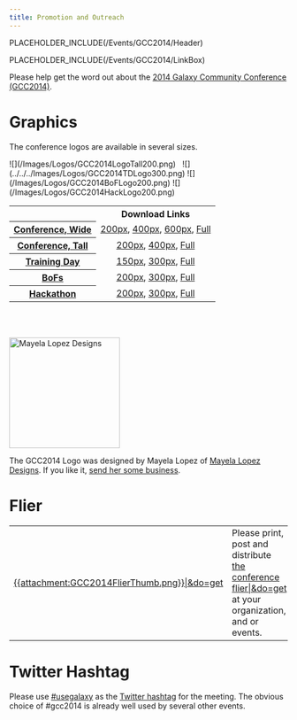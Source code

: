 ```yaml
---
title: Promotion and Outreach
---
```

PLACEHOLDER_INCLUDE(/Events/GCC2014/Header)

PLACEHOLDER_INCLUDE(/Events/GCC2014/LinkBox)



Please help get the word out about the [2014 Galaxy Community Conference (GCC2014)](../). 

# Graphics

The conference logos are available in several sizes.

<div class='left center'>![](/Images/Logos/GCC2014LogoTall200.png) &nbsp; ![](../../../Images/Logos/GCC2014TDLogo300.png)
![](/Images/Logos/GCC2014BoFLogo200.png)
![](/Images/Logos/GCC2014HackLogo200.png)
</div>

<table>
  <tr>
    <td style=" border: none;"> </td>
    <th> Download Links </th>
  </tr>
  <tr>
    <th> <a href='../Program'>Conference, Wide</a> </th>
    <td style=" text-align: center;"> <a href='PLACEHOLDER_ATTACHMENT_URLImages/Logos/GCC2014LogoWide200.png'>200px</a>, <a href='PLACEHOLDER_ATTACHMENT_URLImages/Logos/GCC2014LogoWide400.png'>400px</a>, <a href='PLACEHOLDER_ATTACHMENT_URLImages/Logos/GCC2014LogoWide600.png'>600px</a>, <a href='PLACEHOLDER_ATTACHMENT_URLImages/Logos/GCC2014LogoWideBig.png'>Full</a> </td>
  </tr>
  <tr>
    <th> <a href='../Program'>Conference, Tall</a> </th>
    <td style=" text-align: center;"> <a href='PLACEHOLDER_ATTACHMENT_URLImages/Logos/GCC2014LogoTall200.png'>200px</a>, <a href='PLACEHOLDER_ATTACHMENT_URLImages/Logos/GCC2014LogoTall400.png'>400px</a>, <a href='PLACEHOLDER_ATTACHMENT_URLImages/Logos/GCC2014LogoWideBig.png'>Full</a> </td>
  </tr>
  <tr>
    <th> <a href='../TrainingDay'>Training Day</a> </th>
    <td style=" text-align: center;"> <a href='PLACEHOLDER_ATTACHMENT_URLImages/Logos/GCC2014TDLogo150.png'>150px</a>, <a href='PLACEHOLDER_ATTACHMENT_URLImages/Logos/GCC2014TDLogo300.png'>300px</a>, <a href='PLACEHOLDER_ATTACHMENT_URLImages/Logos/GCC2014TDLogoBig.png'>Full</a> </td>
  </tr>
  <tr>
    <th> <a href='../BoFs'>BoFs</a> </th>
    <td style=" text-align: center;"> <a href='PLACEHOLDER_ATTACHMENT_URLImages/Logos/GCC2014BoFLogo200.png'>200px</a>, <a href='PLACEHOLDER_ATTACHMENT_URLImages/Logos/GCC2014BoFLogo300.png'>300px</a>, <a href='PLACEHOLDER_ATTACHMENT_URLImages/Logos/GCC2014BoFLogoBig.png'>Full</a> </td>
  </tr>
  <tr>
    <th> <a href='../Hackathon'>Hackathon</a> </th>
    <td style=" text-align: center;"> <a href='PLACEHOLDER_ATTACHMENT_URLImages/Logos/GCC2014HackLogo200.png'>200px</a>, <a href='PLACEHOLDER_ATTACHMENT_URLImages/Logos/GCC2014HackLogo300.png'>300px</a>, <a href='PLACEHOLDER_ATTACHMENT_URLImages/Logos/GCC2014HackLogoBig.png'>Full</a> </td>
  </tr>
</table>


<br /><br />
<div class='right'><a href='http://www.mayelalopez.com/'><img src='/MayelaLopezDesignsLogo.png' alt='Mayela Lopez Designs' width="200" /></a></div>

The GCC2014 Logo was designed by Mayela Lopez of [Mayela Lopez Designs](http://www.mayelalopez.com/).  If you like it, [send her some business](http://www.mayelalopez.com/#!contact).

# Flier

<table>
  <tr>
    <td style=" border: none;"> <a href='PLACEHOLDER_ATTACHMENT_URLGCC2014Flier.pdf'>{{attachment:GCC2014FlierThumb.png}}|&do=get</a> </td>
    <td style=" border: none;"> Please print, post and distribute <a href='PLACEHOLDER_ATTACHMENT_URLGCC2014Flier.pdf'>the conference flier|&do=get</a><br />at your organization, and or events.  </td>
  </tr>
</table>


# Twitter Hashtag

Please use [#usegalaxy](http://twitter.com/#!/search/%23usegalaxy) as the [Twitter hashtag](../../../GalaxyOnTwitter) for the meeting. The obvious choice of #gcc2014 is already well used by several other events.
